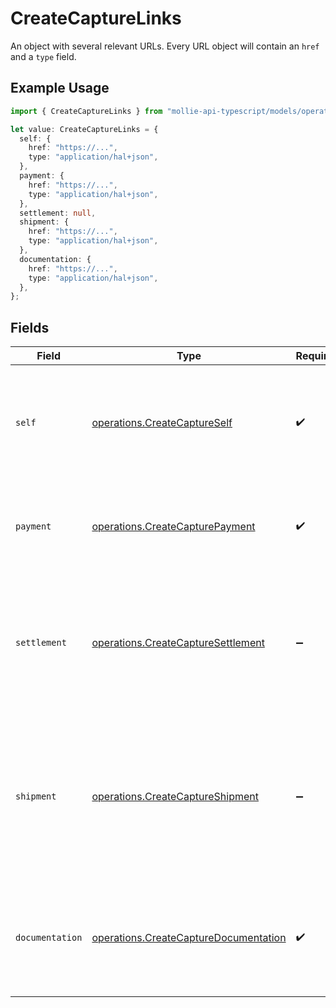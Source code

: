 # CreateCaptureLinks

An object with several relevant URLs. Every URL object will contain an `href` and a `type` field.

## Example Usage

```typescript
import { CreateCaptureLinks } from "mollie-api-typescript/models/operations";

let value: CreateCaptureLinks = {
  self: {
    href: "https://...",
    type: "application/hal+json",
  },
  payment: {
    href: "https://...",
    type: "application/hal+json",
  },
  settlement: null,
  shipment: {
    href: "https://...",
    type: "application/hal+json",
  },
  documentation: {
    href: "https://...",
    type: "application/hal+json",
  },
};
```

## Fields

| Field                                                                                                                                     | Type                                                                                                                                      | Required                                                                                                                                  | Description                                                                                                                               |
| ----------------------------------------------------------------------------------------------------------------------------------------- | ----------------------------------------------------------------------------------------------------------------------------------------- | ----------------------------------------------------------------------------------------------------------------------------------------- | ----------------------------------------------------------------------------------------------------------------------------------------- |
| `self`                                                                                                                                    | [operations.CreateCaptureSelf](../../models/operations/createcaptureself.md)                                                              | :heavy_check_mark:                                                                                                                        | In v2 endpoints, URLs are commonly represented as objects with an `href` and `type` field.                                                |
| `payment`                                                                                                                                 | [operations.CreateCapturePayment](../../models/operations/createcapturepayment.md)                                                        | :heavy_check_mark:                                                                                                                        | The API resource URL of the [payment](get-payment) that this capture belongs to.                                                          |
| `settlement`                                                                                                                              | [operations.CreateCaptureSettlement](../../models/operations/createcapturesettlement.md)                                                  | :heavy_minus_sign:                                                                                                                        | The API resource URL of the [settlement](get-settlement) this capture has been settled with. Not present if not yet settled.              |
| `shipment`                                                                                                                                | [operations.CreateCaptureShipment](../../models/operations/createcaptureshipment.md)                                                      | :heavy_minus_sign:                                                                                                                        | The API resource URL of the [shipment](get-shipment) this capture is associated with. Not present if it isn't associated with a shipment. |
| `documentation`                                                                                                                           | [operations.CreateCaptureDocumentation](../../models/operations/createcapturedocumentation.md)                                            | :heavy_check_mark:                                                                                                                        | In v2 endpoints, URLs are commonly represented as objects with an `href` and `type` field.                                                |
